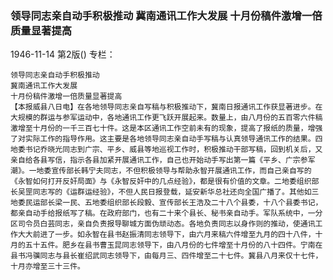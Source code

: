 ### 领导同志亲自动手积极推动  冀南通讯工作大发展  十月份稿件激增一倍质量显著提高

1946-11-14
第2版()
专栏：

    领导同志亲自动手积极推动
    冀南通讯工作大发展
    十月份稿件激增一倍质量显著提高
    【本报威县八日电】在各地领导同志亲自写稿与积极推动下，冀南日报通讯工作获显著进步。在大规模的群运与参军运动中，各地通讯工作更飞跃开展起来。数量上，由八月份的五百零六件稿激增至十月份的一千三百七十件。这是本区通讯工作空前未有的现象，提高了报纸的质量，增强了对实际工作的指导作用。这主要是各地领导同志亲自动手写稿与认真领导通讯工作的结果。四地委书记乔晓光同志到广宗、平乡、威县等地巡视工作时，积极推动干部写稿，回到机关后，又亲自给各县写信，指示各县加紧开展通讯工作，自己也开始动手写出第一篇《平乡、广宗参军潮》。一地委宣传部长韩宁夫同志，不但积极领导与帮助永智开展通讯工作，而自己亲自写的《永智如何打开反奸局面》与《永智反奸中的几点经验》，都是很有价值的文章。二地委组织部长吴罡同志写的《运群运经验》，不但人民日报登载，延安新华总社还向全国广播了。其他如三地委民运部长梁一民、五地委组织部长段毅、宣传部长王浩及二十八个县委，十八个县委书记，都亲自动手给报纸写了稿。在政府部门，也有二十来个县长、秘书亲自动手。军队系统中，一分区司令员白芸同志，亲自负责报导聊城方面伪顽动态。各地负责同志以身作则的推动，使通讯工作大大前进了一步。如永智在县书赵振清同志领导下，由六月来稿六件增至九月的四十八件，十月的五十五件。肥乡在县书曹玉昆同志领导下，由八月份的七件增至十月份的八十四件。宁南在县书冯骥同志与县长崔绍武同志领导下，由每月三、四件增至二十七件。冀县八月来仅十七件，十月亦增至三十三件。
